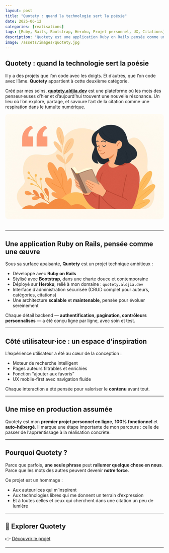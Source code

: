 ```yaml
---
layout: post
title: "Quotety : quand la technologie sert la poésie"
date: 2025-06-12
categories: [realisations]
tags: [Ruby, Rails, Bootstrap, Heroku, Projet personnel, UX, Citations]
description: "Quotety est une application Ruby on Rails pensée comme un écrin pour les mots. Développée et déployée par mes soins, elle incarne ma vision d’un web sensible, utile, et inspirant."
image: /assets/images/quotety.jpg
---
```


## Quotety : quand la technologie sert la poésie

Il y a des projets que l’on code avec les doigts. Et d’autres, que l’on code avec l’âme.
**Quotety** appartient à cette deuxième catégorie.

Créé par mes soins, [**quotety.aldjia.dev**](https://quotety.aldjia.dev) est une plateforme où les mots des penseur·euses d’hier et d’aujourd’hui trouvent une nouvelle résonance.
Un lieu où l’on explore, partage, et savoure l’art de la citation comme une respiration dans le tumulte numérique.

<p style="text-align:center; margin-bottom: 2rem;">
  <img src="/assets/images/quotety.jpg" alt="Aperçu du site Quotety" style="max-width: 100%; border-radius: 10px;">
</p>

---

## Une application Ruby on Rails, pensée comme une œuvre

Sous sa surface apaisante, **Quotety** est un projet technique ambitieux :

- Développé avec **Ruby on Rails**
- Stylisé avec **Bootstrap**, dans une charte douce et contemporaine
- Déployé sur **Heroku**, relié à mon domaine : `quotety.aldjia.dev`
- Interface d’administration sécurisée (CRUD complet pour auteurs, catégories, citations)
- Une architecture **scalable** et **maintenable**, pensée pour évoluer sereinement

Chaque détail backend — **authentification, pagination, contrôleurs personnalisés** — a été conçu ligne par ligne, avec soin et test.

---

## Côté utilisateur·ice : un espace d’inspiration

L’expérience utilisateur a été au cœur de la conception :

- Moteur de recherche intelligent
- Pages auteurs filtrables et enrichies
- Fonction “ajouter aux favoris”
- UX mobile-first avec navigation fluide

Chaque interaction a été pensée pour valoriser le **contenu** avant tout.

---

## Une mise en production assumée

Quotety est mon **premier projet personnel en ligne**, **100% fonctionnel** et **auto-hébergé**.
Il marque une étape importante de mon parcours : celle de passer de l’apprentissage à la réalisation concrète.

---

## Pourquoi Quotety ?

Parce que parfois, **une seule phrase** peut **rallumer quelque chose en nous**.
Parce que les mots des autres peuvent devenir **notre force**.

Ce projet est un hommage :

- Aux auteur·ices qui m’inspirent
- Aux technologies libres qui me donnent un terrain d’expression
- Et à toutes celles et ceux qui cherchent dans une citation un peu de lumière

---

## 🔗 Explorer Quotety

👉 [Découvrir le projet](https://quotety.aldjia.dev)

---
